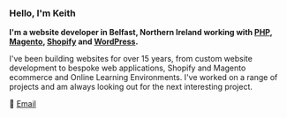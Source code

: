 ### Hello, I'm Keith 

**I'm a website developer in Belfast, Northern Ireland working with 
[PHP](https://keithgreer.dev/website-development), 
[Magento](https://keithgreer.dev/magento-ecommerce), 
[Shopify](https://keithgreer.dev/shopify-ecommerce) and 
[WordPress](https://keithgreer.dev/wordpress-northern-ireland).**

I've been building websites for over 15 years, from custom website development to bespoke web applications, Shopify and Magento ecommerce and Online Learning Environments. I've worked on a range of projects and am always looking out for the next interesting project. 

:email: [Email](https://keithgreer.dev/contact/)
